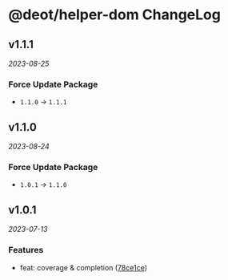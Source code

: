# @deot/helper-dom ChangeLog

## v1.1.1

_2023-08-25_

### Force Update Package

- `1.1.0` -> `1.1.1`

## v1.1.0

_2023-08-24_

### Force Update Package

- `1.0.1` -> `1.1.0`

## v1.0.1

_2023-07-13_

### Features

- feat: coverage & completion ([78ce1ce](https://github.com/deot/helper/commit/78ce1ce1b7a47dc436688d4e167e666cb70d435a))
